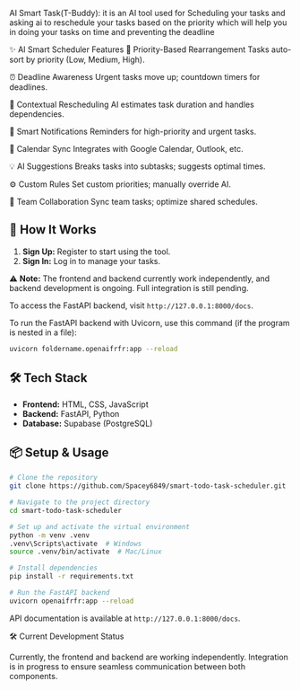AI Smart Task(T-Buddy): it is an AI tool used for Scheduling your tasks and asking ai to reschedule your tasks based on the priority which will help you in doing your tasks on time and preventing the deadline

✨ AI Smart Scheduler Features
🎯 Priority-Based Rearrangement
Tasks auto-sort by priority (Low, Medium, High).

⏰ Deadline Awareness
Urgent tasks move up; countdown timers for deadlines.

🧠 Contextual Rescheduling
AI estimates task duration and handles dependencies.

🔔 Smart Notifications
Reminders for high-priority and urgent tasks.

📅 Calendar Sync
Integrates with Google Calendar, Outlook, etc.

💡 AI Suggestions
Breaks tasks into subtasks; suggests optimal times.

⚙️ Custom Rules
Set custom priorities; manually override AI.

👥 Team Collaboration
Sync team tasks; optimize shared schedules.



## 🎯 How It Works

1. **Sign Up:** Register to start using the tool.
2. **Sign In:** Log in to manage your tasks.

⚠️ **Note:** The frontend and backend currently work independently, and backend development is ongoing. Full integration is still pending.

To access the FastAPI backend, visit `http://127.0.0.1:8000/docs`.

To run the FastAPI backend with Uvicorn, use this command (if the program is nested in a file):

```bash
uvicorn foldername.openaifrfr:app --reload
```

## 🛠 Tech Stack

- **Frontend:** HTML, CSS, JavaScript
- **Backend:** FastAPI, Python
- **Database:** Supabase (PostgreSQL)

## 📦 Setup & Usage

```bash
# Clone the repository
git clone https://github.com/Spacey6849/smart-todo-task-scheduler.git

# Navigate to the project directory
cd smart-todo-task-scheduler

# Set up and activate the virtual environment
python -m venv .venv
.venv\Scripts\activate  # Windows
source .venv/bin/activate  # Mac/Linux

# Install dependencies
pip install -r requirements.txt

# Run the FastAPI backend
uvicorn openaifrfr:app --reload
```

API documentation is available at `http://127.0.0.1:8000/docs`.

🛠 Current Development Status

Currently, the frontend and backend are working independently. Integration is in progress to ensure seamless communication between both components.

